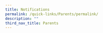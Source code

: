 ```yaml
---
title: Notifications
permalink: /quick-links/Parents/permalink/
description: ""
third_nav_title: Parents
---
```


